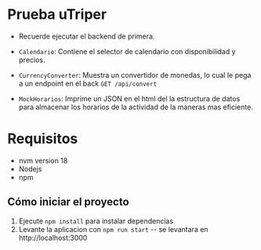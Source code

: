 # Prueba uTriper

- Recuerde ejecutar el backend de primera.

- `Calendario`: Contiene el selector de calendario con disponibilidad y precios.
- `CurrencyConverter`: Muestra un convertidor de monedas, lo cual le pega a un endpoint en el back `GET /api/convert`
- `MockHorarios`: Imprime un JSON en el html del la estructura de datos para almacenar los horarios de la actividad de la maneras mas eficiente.

# Requisitos

- nvm version 18
- Nodejs
- npm

## Cómo iniciar el proyecto

1. Ejecute `npm install` para instalar dependencias
2. Levante la aplicacion con `npm run start` -- se levantara en http://localhost:3000

